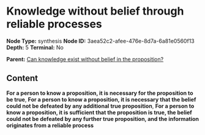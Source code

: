 # Knowledge without belief through reliable processes

**Node Type:** synthesis
**Node ID:** 3aea52c2-afee-476e-8d7a-6a81e0560f13
**Depth:** 5
**Terminal:** No

**Parent:** [Can knowledge exist without belief in the proposition?](can-knowledge-exist-without-belief-in-the-proposition-antithesis-ddb3f477-c5ac-44f1-87de-228918f6098e.md)

## Content

**For a person to know a proposition, it is necessary for the proposition to be true**, **For a person to know a proposition, it is necessary that the belief could not be defeated by any additional true proposition**, **For a person to know a proposition, it is sufficient that the proposition is true, the belief could not be defeated by any further true proposition, and the information originates from a reliable process**
